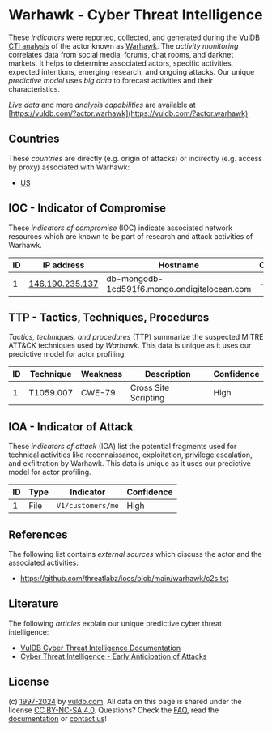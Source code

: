 # Warhawk - Cyber Threat Intelligence

These _indicators_ were reported, collected, and generated during the [VulDB CTI analysis](https://vuldb.com/?kb.cti) of the actor known as [Warhawk](https://vuldb.com/?actor.warhawk). The _activity monitoring_ correlates data from social media, forums, chat rooms, and darknet markets. It helps to determine associated actors, specific activities, expected intentions, emerging research, and ongoing attacks. Our unique _predictive model_ uses _big data_ to forecast activities and their characteristics.

_Live data_ and more _analysis capabilities_ are available at [https://vuldb.com/?actor.warhawk](https://vuldb.com/?actor.warhawk)

## Countries

These _countries_ are directly (e.g. origin of attacks) or indirectly (e.g. access by proxy) associated with Warhawk:

* [US](https://vuldb.com/?country.us)

## IOC - Indicator of Compromise

These _indicators of compromise_ (IOC) indicate associated network resources which are known to be part of research and attack activities of Warhawk.

ID | IP address | Hostname | Campaign | Confidence
-- | ---------- | -------- | -------- | ----------
1 | [146.190.235.137](https://vuldb.com/?ip.146.190.235.137) | db-mongodb-1cd591f6.mongo.ondigitalocean.com | - | High

## TTP - Tactics, Techniques, Procedures

_Tactics, techniques, and procedures_ (TTP) summarize the suspected MITRE ATT&CK techniques used by _Warhawk_. This data is unique as it uses our predictive model for actor profiling.

ID | Technique | Weakness | Description | Confidence
-- | --------- | -------- | ----------- | ----------
1 | T1059.007 | CWE-79 | Cross Site Scripting | High

## IOA - Indicator of Attack

These _indicators of attack_ (IOA) list the potential fragments used for technical activities like reconnaissance, exploitation, privilege escalation, and exfiltration by Warhawk. This data is unique as it uses our predictive model for actor profiling.

ID | Type | Indicator | Confidence
-- | ---- | --------- | ----------
1 | File | `V1/customers/me` | High

## References

The following list contains _external sources_ which discuss the actor and the associated activities:

* https://github.com/threatlabz/iocs/blob/main/warhawk/c2s.txt

## Literature

The following _articles_ explain our unique predictive cyber threat intelligence:

* [VulDB Cyber Threat Intelligence Documentation](https://vuldb.com/?kb.cti)
* [Cyber Threat Intelligence - Early Anticipation of Attacks](https://www.scip.ch/en/?labs.20201022)

## License

(c) [1997-2024](https://vuldb.com/?kb.changelog) by [vuldb.com](https://vuldb.com/?kb.about). All data on this page is shared under the license [CC BY-NC-SA 4.0](https://creativecommons.org/licenses/by-nc-sa/4.0/). Questions? Check the [FAQ](https://vuldb.com/?kb.faq), read the [documentation](https://vuldb.com/?kb) or [contact us](https://vuldb.com/?contact)!

